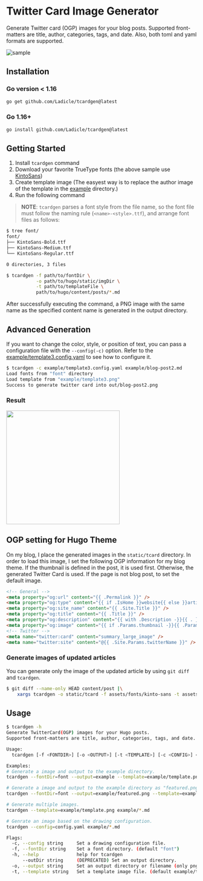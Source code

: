 # Twitter Card Image Generator

Generate Twitter card (OGP) images for your blog posts.
Supported front-matters are title, author, categories, tags, and date.
Also, both toml and yaml formats are supported.

![sample](./example/blog-post2.png)

## Installation

### Go version < 1.16

```bash
go get github.com/Ladicle/tcardgen@latest
```

### Go 1.16+

```bash
go install github.com/Ladicle/tcardgen@latest
```

## Getting Started

1. Install `tcardgen` command
2. Download your favorite TrueType fonts (the above sample use [KintoSans](https://github.com/ookamiinc/kinto))
3. Create template image (The easyest way is to replace the author image of the template in the [example](./example) directory.)
4. Run the following command

> **NOTE**: `tcardgen` parses a font style from the file name,
> so the font file must follow the naming rule (`<name>-<style>.ttf`), and arrange font files as follows:

```bash
$ tree font/
font/
├── KintoSans-Bold.ttf
├── KintoSans-Medium.ttf
└── KintoSans-Regular.ttf

0 directories, 3 files

$ tcardgen -f path/to/fontDir \
           -o path/to/hugo/static/imgDir \
           -t path/to/templateFile \
           path/to/hugo/content/posts/*.md
```

After successfully executing the command, a PNG image with the same name as the specified content name is generated in the output directory.

## Advanced Generation

If you want to change the color, style, or position of text, you can pass a configuration file with the `--config(-c)` option.
Refer to the [example/template3.config.yaml](example/template3.config.yaml) to see how to configure it.

```bash
$ tcardgen -c example/template3.config.yaml example/blog-post2.md
Load fonts from "font" directory
Load template from "example/template3.png"
Success to generate twitter card into out/blog-post2.png
```

### Result
<img src="./example/template3-config-output.png" width="300">

## OGP setting for Hugo Theme

On my blog, I place the generated images in the `static/tcard` directory. In order to load this image, I set the following OGP information for my blog theme.
If the thumbnail is defined in the post, it is used first. Otherwise, the generated Twitter Card is used. If the page is not blog post, to set the default image.

```html
<!-- General -->
<meta property="og:url" content="{{ .Permalink }}" />
<meta property="og:type" content="{{ if .IsHome }}website{{ else }}article{{ end }}" />
<meta property="og:site_name" content="{{ .Site.Title }}" />
<meta property="og:title" content="{{ .Title }}" />
<meta property="og:description" content="{{ with .Description -}}{{ . }}{{ else -}}{{ if .IsPage }}{{ substr .Summary 0 300 }}{{ else }}{{ with .Site.Params.description }}{{ . }}{{ end }}{{ end }}{{ end }}" />
<meta property="og:image" content="{{ if .Params.thumbnail -}}{{ .Params.thumbnail|absURL }}{{ else if hasPrefix .File.Path "post" -}}{{ path.Join "tcard" (print .File.BaseFileName ".png") | absURL }}{{ else -}}{{ "img/default.png" | absURL }}{{ end -}}" />
<!-- Twitter -->
<meta name="twitter:card" content="summary_large_image" />
<meta name="twitter:site" content="@{{ .Site.Params.twitterName }}" />
```

### Generate images of updated articles

You can generate only the image of the updated article by using `git diff` and `tcardgen`.

```bash
$ git diff --name-only HEAD content/post |\
    xargs tcardgen -o static/tcard -f assets/fonts/kinto-sans -t assets/template.png
```


## Usage

```bash
$ tcardgen -h
Generate TwitterCard(OGP) images for your Hugo posts.
Supported front-matters are title, author, categories, tags, and date.

Usage:
  tcardgen [-f <FONTDIR>] [-o <OUTPUT>] [-t <TEMPLATE>] [-c <CONFIG>] <FILE>...

Examples:
# Generate a image and output to the example directory.
tcardgen --fontDir=font --output=example --template=example/template.png example/blog-post.md

# Generate a image and output to the example directory as "featured.png".
tcardgen --fontDir=font --output=example/featured.png --template=example/template.png example/blog-post.md

# Generate multiple images.
tcardgen --template=example/template.png example/*.md

# Genrate an image based on the drawing configuration.
tcardgen --config=config.yaml example/*.md

Flags:
  -c, --config string     Set a drawing configuration file.
  -f, --fontDir string    Set a font directory. (default "font")
  -h, --help              help for tcardgen
      --outDir string     (DEPRECATED) Set an output directory.
  -o, --output string     Set an output directory or filename (only png format). (default "out")
  -t, --template string   Set a template image file. (default example/template.png)
```
